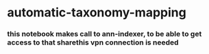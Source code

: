 # automatic-taxonomy-mapping
### this notebook makes call to ann-indexer, to be able to get access to that sharethis vpn connection is needed
